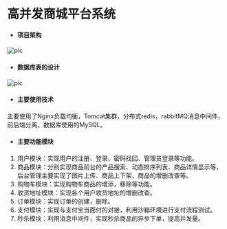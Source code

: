 # 高并发商城平台系统
- #### 项目架构
![pic]()
- #### 数据库表的设计
![pic]()
- #### 主要使用技术
主要使用了Nginx负载均衡，Tomcat集群，分布式redis，rabbitMQ消息中间件，前后端分离，数据库使用的MySQL。
- #### 主要功能模块
1. 用户模块：实现用户的注册、登录、密码找回、管理员登录等功能。
2. 商品模块：分别实现商品前台的产品搜索、动态排序列表、商品详情显示等，后台管理主要实现了图片上传、商品上下架、商品的增删改查等。
3. 购物车模块：实现购物车商品的增添，移除等功能。
4. 收货地址模块：实现各个用户收货地址的增删改查。
5. 订单模块：实现订单的创建，删除。
6. 支付模块：实现与支付宝当面付的对接，利用沙箱环境进行支付流程测试。
7. 秒杀模块：利用消息中间件，实现秒杀商品的异步下单，提高并发量。
